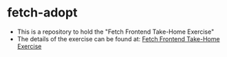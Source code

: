 # fetch-adopt
* This is a repository to hold the "Fetch Frontend Take-Home Exercise"
* The details of the exercise can be found at: [Fetch Frontend Take-Home Exercise](https://frontend-take-home.fetch.com)
